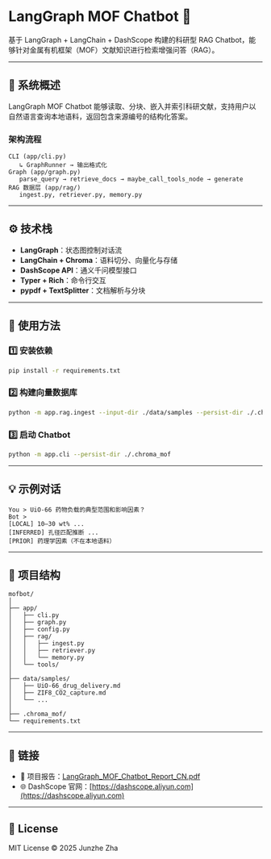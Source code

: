 # LangGraph MOF Chatbot 🤖

基于 LangGraph + LangChain + DashScope 构建的科研型 RAG Chatbot，能够针对金属有机框架（MOF）文献知识进行检索增强问答（RAG）。

---

## 🧠 系统概述

LangGraph MOF Chatbot 能够读取、分块、嵌入并索引科研文献，支持用户以自然语言查询本地语料，返回包含来源编号的结构化答案。

### 架构流程

```
CLI (app/cli.py)
   ↳ GraphRunner → 输出格式化
Graph (app/graph.py)
   parse_query → retrieve_docs → maybe_call_tools_node → generate
RAG 数据层 (app/rag/)
   ingest.py, retriever.py, memory.py
```

---

## ⚙️ 技术栈

- **LangGraph**：状态图控制对话流
- **LangChain + Chroma**：语料切分、向量化与存储
- **DashScope API**：通义千问模型接口
- **Typer + Rich**：命令行交互
- **pypdf + TextSplitter**：文档解析与分块

---

## 🚀 使用方法

### 1️⃣ 安装依赖
```bash
pip install -r requirements.txt
```

### 2️⃣ 构建向量数据库
```bash
python -m app.rag.ingest --input-dir ./data/samples --persist-dir ./.chroma_mof
```

### 3️⃣ 启动 Chatbot
```bash
python -m app.cli --persist-dir ./.chroma_mof
```

---

## 💡 示例对话
```text
You > UiO-66 药物负载的典型范围和影响因素？
Bot >
[LOCAL] 10–30 wt% ...
[INFERRED] 孔径匹配推断 ...
[PRIOR] 药理学因素（不在本地语料）
```

---

## 📁 项目结构
```
mofbot/
│
├── app/
│   ├── cli.py
│   ├── graph.py
│   ├── config.py
│   ├── rag/
│   │   ├── ingest.py
│   │   ├── retriever.py
│   │   └── memory.py
│   └── tools/
│
├── data/samples/
│   ├── UiO-66_drug_delivery.md
│   ├── ZIF8_CO2_capture.md
│   └── ...
│
├── .chroma_mof/
└── requirements.txt
```

---

## 🔗 链接

- 📘 项目报告：[LangGraph_MOF_Chatbot_Report_CN.pdf](./LangGraph_MOF_Chatbot_Report_CN.pdf)
- 🌐 DashScope 官网：[https://dashscope.aliyun.com](https://dashscope.aliyun.com)

---

## 🧾 License
MIT License © 2025 Junzhe Zha

